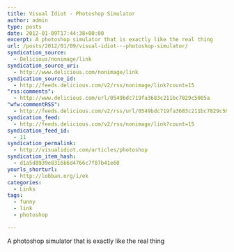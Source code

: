 ```yaml
---
title: Visual Idiot · Photoshop Simulator
author: admin
type: posts
date: 2012-01-09T17:44:38+00:00
excerpt: A photoshop simulator that is exactly like the real thing
url: /posts/2012/01/09/visual-idiot-·-photoshop-simulator/
syndication_source:
  - Delicious/nonimage/link
syndication_source_uri:
  - http://www.delicious.com/nonimage/link
syndication_source_id:
  - http://feeds.delicious.com/v2/rss/nonimage/link?count=15
"rss:comments":
  - http://www.delicious.com/url/0549bdc719fa3683c211bc7829c5005a
"wfw:commentRSS":
  - http://feeds.delicious.com/v2/rss/url/0549bdc719fa3683c211bc7829c5005a
syndication_feed:
  - http://feeds.delicious.com/v2/rss/nonimage/link?count=15
syndication_feed_id:
  - 11
syndication_permalink:
  - http://visualidiot.com/articles/photoshop
syndication_item_hash:
  - d1a5d8939e8316b6d4766c7f87b41e60
yourls_shorturl:
  - http://lobban.org/i/ek
categories:
  - Links
tags:
  - funny
  - link
  - photoshop

---
```

A photoshop simulator that is exactly like the real thing